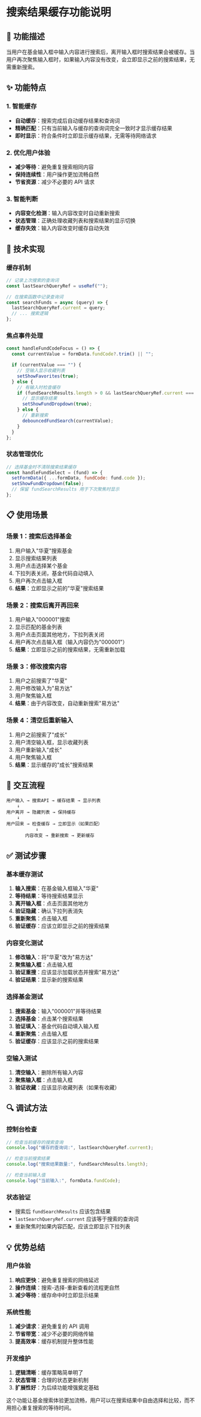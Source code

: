 # 搜索结果缓存功能说明

## 🎯 功能描述

当用户在基金输入框中输入内容进行搜索后，离开输入框时搜索结果会被缓存。当用户再次聚焦输入框时，如果输入内容没有改变，会立即显示之前的搜索结果，无需重新搜索。

## ✨ 功能特点

### 1. 智能缓存

- **自动缓存**：搜索完成后自动缓存结果和查询词
- **精确匹配**：只有当前输入与缓存的查询词完全一致时才显示缓存结果
- **即时显示**：符合条件时立即显示缓存结果，无需等待网络请求

### 2. 优化用户体验

- **减少等待**：避免重复搜索相同内容
- **保持连续性**：用户操作更加流畅自然
- **节省资源**：减少不必要的 API 请求

### 3. 智能判断

- **内容变化检测**：输入内容改变时自动重新搜索
- **状态管理**：正确处理收藏列表和搜索结果的显示切换
- **缓存失效**：输入内容改变时缓存自动失效

## 🔧 技术实现

### 缓存机制

```javascript
// 记录上次搜索的查询词
const lastSearchQueryRef = useRef("");

// 在搜索函数中记录查询词
const searchFunds = async (query) => {
  lastSearchQueryRef.current = query;
  // ... 搜索逻辑
};
```

### 焦点事件处理

```javascript
const handleFundCodeFocus = () => {
  const currentValue = formData.fundCode?.trim() || "";

  if (currentValue === "") {
    // 空输入显示收藏列表
    setShowFavorites(true);
  } else {
    // 有输入时检查缓存
    if (fundSearchResults.length > 0 && lastSearchQueryRef.current === currentValue) {
      // 显示缓存结果
      setShowFundDropdown(true);
    } else {
      // 重新搜索
      debouncedFundSearch(currentValue);
    }
  }
};
```

### 状态管理优化

```javascript
// 选择基金时不清除搜索结果缓存
const handleFundSelect = (fund) => {
  setFormData({ ...formData, fundCode: fund.code });
  setShowFundDropdown(false);
  // 保留 fundSearchResults 用于下次聚焦时显示
};
```

## 📋 使用场景

### 场景 1：搜索后选择基金

1. 用户输入"华夏"搜索基金
2. 显示搜索结果列表
3. 用户点击选择某个基金
4. 下拉列表关闭，基金代码自动填入
5. 用户再次点击输入框
6. **结果**：立即显示之前的"华夏"搜索结果

### 场景 2：搜索后离开再回来

1. 用户输入"000001"搜索
2. 显示匹配的基金列表
3. 用户点击页面其他地方，下拉列表关闭
4. 用户再次点击输入框（输入内容仍为"000001"）
5. **结果**：立即显示之前的搜索结果，无需重新加载

### 场景 3：修改搜索内容

1. 用户之前搜索了"华夏"
2. 用户修改输入为"易方达"
3. 用户聚焦输入框
4. **结果**：由于内容改变，自动重新搜索"易方达"

### 场景 4：清空后重新输入

1. 用户之前搜索了"成长"
2. 用户清空输入框，显示收藏列表
3. 用户重新输入"成长"
4. 用户聚焦输入框
5. **结果**：显示缓存的"成长"搜索结果

## 🎨 交互流程

```
用户输入 → 搜索API → 缓存结果 → 显示列表
    ↓
用户离开 → 隐藏列表 → 保持缓存
    ↓
用户回来 → 检查缓存 → 立即显示（如果匹配）
           ↓
       内容改变 → 重新搜索 → 更新缓存
```

## ✅ 测试步骤

### 基本缓存测试

1. **输入搜索**：在基金输入框输入"华夏"
2. **等待结果**：等待搜索结果显示
3. **离开输入框**：点击页面其他地方
4. **验证隐藏**：确认下拉列表消失
5. **重新聚焦**：点击输入框
6. **验证缓存**：应该立即显示之前的搜索结果

### 内容变化测试

1. **修改输入**：将"华夏"改为"易方达"
2. **聚焦输入框**：点击输入框
3. **验证重搜**：应该显示加载状态并搜索"易方达"
4. **验证结果**：显示新的搜索结果

### 选择基金测试

1. **搜索基金**：输入"000001"并等待结果
2. **选择基金**：点击某个搜索结果
3. **验证填入**：基金代码自动填入输入框
4. **重新聚焦**：点击输入框
5. **验证缓存**：应该显示之前的搜索结果

### 空输入测试

1. **清空输入**：删除所有输入内容
2. **聚焦输入框**：点击输入框
3. **验证收藏**：应该显示收藏列表（如果有收藏）

## 🔍 调试方法

### 控制台检查

```javascript
// 检查当前缓存的搜索查询
console.log("缓存的查询词:", lastSearchQueryRef.current);

// 检查当前搜索结果
console.log("搜索结果数量:", fundSearchResults.length);

// 检查当前输入值
console.log("当前输入:", formData.fundCode);
```

### 状态验证

- 搜索后 `fundSearchResults` 应该包含结果
- `lastSearchQueryRef.current` 应该等于搜索的查询词
- 重新聚焦时如果内容匹配，应该立即显示下拉列表

## 💡 优势总结

### 用户体验

1. **响应更快**：避免重复搜索的网络延迟
2. **操作连续**：搜索-选择-重新查看的流程更自然
3. **减少等待**：缓存命中时立即显示结果

### 系统性能

1. **减少请求**：避免重复的 API 调用
2. **节省带宽**：减少不必要的网络传输
3. **提高效率**：缓存机制提升整体性能

### 开发维护

1. **逻辑清晰**：缓存策略简单明了
2. **状态管理**：合理的状态更新机制
3. **扩展性好**：为后续功能增强奠定基础

这个功能让基金搜索体验更加流畅，用户可以在搜索结果中自由选择和比较，而不用担心重复搜索的等待时间。
